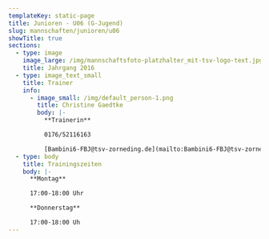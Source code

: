 ```yaml
---
templateKey: static-page
title: Junioren - U06 (G-Jugend)
slug: mannschaften/junioren/u06
showTitle: true
sections:
  - type: image
    image_large: /img/mannschaftsfoto-platzhalter_mit-tsv-logo-text.jpg
    title: Jahrgang 2016
  - type: image_text_small
    title: Trainer
    info:
      - image_small: /img/default_person-1.png
        title: Christine Gaedtke
        body: |-
          **Trainerin**

          0176/52116163

          [Bambini6-FBJ@tsv-zorneding.de](mailto:Bambini6-FBJ@tsv-zorneding.de)
  - type: body
    title: Trainingszeiten
    body: |-
      **Montag**

      17:00-18:00 Uhr

      **Donnerstag**

      17:00-18:00 Uh
---
```

